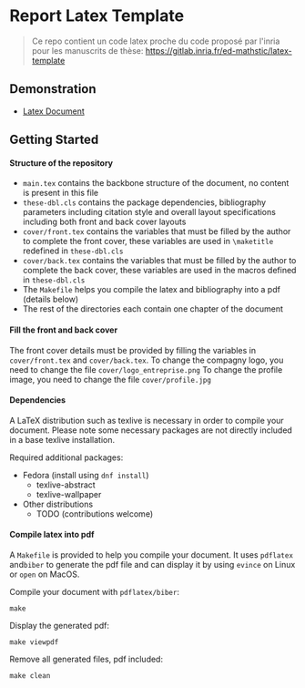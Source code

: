 # Report Latex Template 

> Ce repo contient un code latex proche du code proposé par l'inria pour les manuscrits de thèse: https://gitlab.inria.fr/ed-mathstic/latex-template

## Demonstration

* [Latex Document](https://github.com/vincentchoqueuse/ENIB_latex_template/blob/main/main.pdf)


## Getting Started

#### Structure of the repository

- `main.tex` contains the backbone structure of the document, no content is present in this file
- `these-dbl.cls` contains the package dependencies, bibliography parameters including citation style and overall layout specifications including both front and back cover layouts
- `cover/front.tex` contains the variables that must be filled by the author to complete the front cover, these variables are used in `\maketitle` redefined in `these-dbl.cls`
- `cover/back.tex` contains the variables that must be filled by the author to complete the back cover, these variables are used in the macros defined in `these-dbl.cls`
- The `Makefile` helps you compile the latex and bibliography into a pdf (details below)
- The rest of the directories each contain one chapter of the document

#### Fill the front and back cover

The front cover details must be provided by filling the variables in `cover/front.tex` and `cover/back.tex`.
To change the compagny logo, you need to change the file `cover/logo_entreprise.png`
To change the profile image, you need to change the file `cover/profile.jpg`

#### Dependencies

A LaTeX distribution such as texlive is necessary in order to compile your document. Please note some necessary packages are not directly included in a base texlive installation.

Required additional packages:

- Fedora (install using `dnf install`)
	- texlive-abstract
	- texlive-wallpaper
- Other distributions
	- TODO (contributions welcome)

#### Compile latex into pdf

A `Makefile` is provided to help you compile your document. It uses `pdflatex` and`biber` to generate the pdf file and can display it by using `evince` on Linux or `open` on MacOS.

Compile your document with `pdflatex/biber`:

	make

Display the generated pdf:

	make viewpdf

Remove all generated files, pdf included:

	make clean

